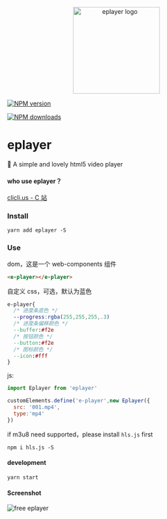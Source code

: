 <p align="center"><img src="http://ww1.sinaimg.cn/large/0065Zy9egy1fvcjfzaa1lj30dw0dwwhe.jpg" alt="eplayer logo" width="200px"></p>

[![NPM version](https://img.shields.io/npm/v/eplayer.svg?style=flat-square)](https://npmjs.com/package/eplayer)

[![NPM downloads](https://img.shields.io/npm/dm/eplayer.svg?style=flat-square)](https://npmjs.com/package/eplayer)

# eplayer

:dart: A simple and lovely html5 video player

#### who use eplayer？

[clicli.us - C 站](https://www.clicli.us/)

### Install
```shell
yarn add eplayer -S
```

### Use

dom，这是一个 web-components 组件

```html
<e-player></e-player>
```
自定义 css，可选，默认为蓝色
```css
e-player{
  /* 进度条底色 */
  --progress:rgba(255,255,255,.3)
  /* 进度条偏移颜色 */
  --buffer:#f2e
  /* 按钮颜色 */
  --button:#f2e
  /* 图标颜色 */
  --icon:#fff
}
```

js:

```javascript
import Eplayer from 'eplayer'

customElements.define('e-player',new Eplayer({
  src: '001.mp4',
  type:'mp4'
})
```

if m3u8 need supported，please install `hls.js` first

```shell
npm i hls.js -S
```

#### development

```shell
yarn start
```

#### Screenshot

![free eplayer](http://wx3.sinaimg.cn/mw690/0060lm7Tly1fvbny9g6ycj30rr0fmtol.jpg)
